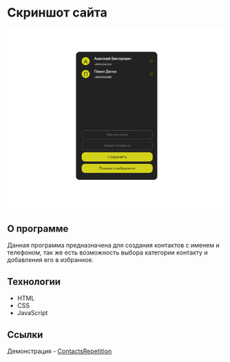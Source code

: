 # Скриншот сайта

![Product Screenshot](img/screenshot.png)

## О программе

Данная программа предназначена для создания контактов с именем и телефоном, так же есть возможность выбора категории контакту и добавления его в избранное.

## Технологии

- HTML
- CSS
- JavaScript

## Ссылки

Демонстрация - [ContactsRepetition](https://kustiche.github.io/Contacts_repetition/)
